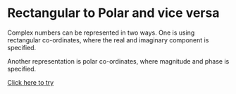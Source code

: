 # Rectangular to Polar and vice versa

Complex numbers can be represented in two ways. One is using rectangular co-ordinates, where the real and imaginary component is specified.

Another representation is polar co-ordinates, where magnitude and phase is specified.

[Click here to try](https://colab.research.google.com/github/pythoncoder100/practice/blob/master/rect_to_polar_and_vice_versa.ipynb)
